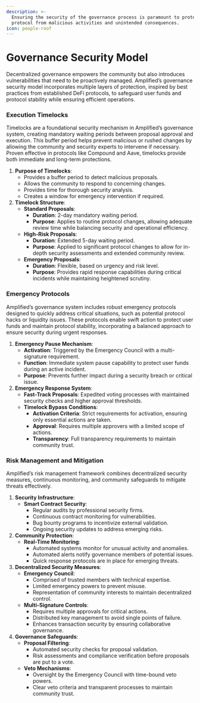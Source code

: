 ```yaml
---
description: >-
  Ensuring the security of the governance process is paramount to protect the
  protocol from malicious activities and unintended consequences.
icon: people-roof
---
```


# Governance Security Model

Decentralized governance empowers the community but also introduces vulnerabilities that need to be proactively managed. Amplified’s governance security model incorporates multiple layers of protection, inspired by best practices from established DeFi protocols, to safeguard user funds and protocol stability while ensuring efficient operations.

### **Execution Timelocks**

Timelocks are a foundational security mechanism in Amplified’s governance system, creating mandatory waiting periods between proposal approval and execution. This buffer period helps prevent malicious or rushed changes by allowing the community and security experts to intervene if necessary. Proven effective in protocols like Compound and Aave, timelocks provide both immediate and long-term protections.

1. **Purpose of Timelocks**:
   * Provides a buffer period to detect malicious proposals.
   * Allows the community to respond to concerning changes.
   * Provides time for thorough security analysis.
   * Creates a window for emergency intervention if required.
2. **Timelock Structure**:
   * **Standard Proposals**:
     * **Duration**: 2-day mandatory waiting period.
     * **Purpose**: Applies to routine protocol changes, allowing adequate review time while balancing security and operational efficiency.
   * **High-Risk Proposals**:
     * **Duration**: Extended 5-day waiting period.
     * **Purpose**: Applied to significant protocol changes to allow for in-depth security assessments and extended community review.
   * **Emergency Proposals**:
     * **Duration**: Flexible, based on urgency and risk level.
     * **Purpose**: Provides rapid response capabilities during critical incidents while maintaining heightened scrutiny.

### **Emergency Protocols**

Amplified’s governance system includes robust emergency protocols designed to quickly address critical situations, such as potential protocol hacks or liquidity issues. These protocols enable swift action to protect user funds and maintain protocol stability, incorporating a balanced approach to ensure security during urgent responses.

1. **Emergency Pause Mechanism**:
   * **Activation**: Triggered by the Emergency Council with a multi-signature requirement.
   * **Function**: Immediate system pause capability to protect user funds during an active incident.
   * **Purpose**: Prevents further impact during a security breach or critical issue.
2. **Emergency Response System**:
   * **Fast-Track Proposals**: Expedited voting processes with maintained security checks and higher approval thresholds.
   * **Timelock Bypass Conditions**:
     * **Activation Criteria**: Strict requirements for activation, ensuring only essential actions are taken.
     * **Approval**: Requires multiple approvers with a limited scope of actions.
     * **Transparency**: Full transparency requirements to maintain community trust.

### **Risk Management and Mitigation**

Amplified’s risk management framework combines decentralized security measures, continuous monitoring, and community safeguards to mitigate threats effectively.

1. **Security Infrastructure**:
   * **Smart Contract Security**:
     * Regular audits by professional security firms.
     * Continuous contract monitoring for vulnerabilities.
     * Bug bounty programs to incentivize external validation.
     * Ongoing security updates to address emerging risks.
2. **Community Protection**:
   * **Real-Time Monitoring**:
     * Automated systems monitor for unusual activity and anomalies.
     * Automated alerts notify governance members of potential issues.
     * Quick response protocols are in place for emerging threats.
3. **Decentralized Security Measures**:
   * **Emergency Council**:
     * Comprised of trusted members with technical expertise.
     * Limited emergency powers to prevent misuse.
     * Representation of community interests to maintain decentralized control.
   * **Multi-Signature Controls**:
     * Requires multiple approvals for critical actions.
     * Distributed key management to avoid single points of failure.
     * Enhances transaction security by ensuring collaborative governance.
4. **Governance Safeguards**:
   * **Proposal Filtering**:
     * Automated security checks for proposal validation.
     * Risk assessments and compliance verification before proposals are put to a vote.
   * **Veto Mechanisms**:
     * Oversight by the Emergency Council with time-bound veto powers.
     * Clear veto criteria and transparent processes to maintain community trust.

